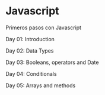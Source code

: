 # Javascript
Primeros pasos con Javascript

Day 01: Introduction

Day 02: Data Types

Day 03: Booleans, operators and Date

Day 04: Conditionals

Day 05: Arrays and methods
